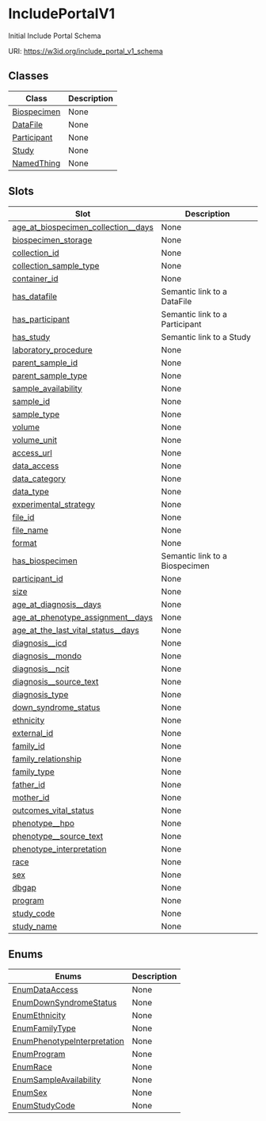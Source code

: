 # IncludePortalV1

Initial Include Portal Schema

URI: https://w3id.org/include_portal_v1_schema

## Classes

| Class | Description |
| --- | --- |
| [Biospecimen](Biospecimen.md) | None | 
| [DataFile](DataFile.md) | None | 
| [Participant](Participant.md) | None | 
| [Study](Study.md) | None | 
| [NamedThing](NamedThing.md) | None | 


## Slots

| Slot | Description |
| --- | --- |
| [age_at_biospecimen_collection__days](age_at_biospecimen_collection__days.md) | None | 
| [biospecimen_storage](biospecimen_storage.md) | None | 
| [collection_id](collection_id.md) | None | 
| [collection_sample_type](collection_sample_type.md) | None | 
| [container_id](container_id.md) | None | 
| [has_datafile](has_datafile.md) | Semantic link to a DataFile | 
| [has_participant](has_participant.md) | Semantic link to a Participant | 
| [has_study](has_study.md) | Semantic link to a Study | 
| [laboratory_procedure](laboratory_procedure.md) | None | 
| [parent_sample_id](parent_sample_id.md) | None | 
| [parent_sample_type](parent_sample_type.md) | None | 
| [sample_availability](sample_availability.md) | None | 
| [sample_id](sample_id.md) | None | 
| [sample_type](sample_type.md) | None | 
| [volume](volume.md) | None | 
| [volume_unit](volume_unit.md) | None | 
| [access_url](access_url.md) | None | 
| [data_access](data_access.md) | None | 
| [data_category](data_category.md) | None | 
| [data_type](data_type.md) | None | 
| [experimental_strategy](experimental_strategy.md) | None | 
| [file_id](file_id.md) | None | 
| [file_name](file_name.md) | None | 
| [format](format.md) | None | 
| [has_biospecimen](has_biospecimen.md) | Semantic link to a Biospecimen | 
| [participant_id](participant_id.md) | None | 
| [size](size.md) | None | 
| [age_at_diagnosis__days](age_at_diagnosis__days.md) | None | 
| [age_at_phenotype_assignment__days](age_at_phenotype_assignment__days.md) | None | 
| [age_at_the_last_vital_status__days](age_at_the_last_vital_status__days.md) | None | 
| [diagnosis__icd](diagnosis__icd.md) | None | 
| [diagnosis__mondo](diagnosis__mondo.md) | None | 
| [diagnosis__ncit](diagnosis__ncit.md) | None | 
| [diagnosis__source_text](diagnosis__source_text.md) | None | 
| [diagnosis_type](diagnosis_type.md) | None | 
| [down_syndrome_status](down_syndrome_status.md) | None | 
| [ethnicity](ethnicity.md) | None | 
| [external_id](external_id.md) | None | 
| [family_id](family_id.md) | None | 
| [family_relationship](family_relationship.md) | None | 
| [family_type](family_type.md) | None | 
| [father_id](father_id.md) | None | 
| [mother_id](mother_id.md) | None | 
| [outcomes_vital_status](outcomes_vital_status.md) | None | 
| [phenotype__hpo](phenotype__hpo.md) | None | 
| [phenotype__source_text](phenotype__source_text.md) | None | 
| [phenotype_interpretation](phenotype_interpretation.md) | None | 
| [race](race.md) | None | 
| [sex](sex.md) | None | 
| [dbgap](dbgap.md) | None | 
| [program](program.md) | None | 
| [study_code](study_code.md) | None | 
| [study_name](study_name.md) | None | 


## Enums

| Enums | Description |
| --- | --- |
| [EnumDataAccess](EnumDataAccess.md) | None | 
| [EnumDownSyndromeStatus](EnumDownSyndromeStatus.md) | None | 
| [EnumEthnicity](EnumEthnicity.md) | None | 
| [EnumFamilyType](EnumFamilyType.md) | None | 
| [EnumPhenotypeInterpretation](EnumPhenotypeInterpretation.md) | None | 
| [EnumProgram](EnumProgram.md) | None | 
| [EnumRace](EnumRace.md) | None | 
| [EnumSampleAvailability](EnumSampleAvailability.md) | None | 
| [EnumSex](EnumSex.md) | None | 
| [EnumStudyCode](EnumStudyCode.md) | None | 

